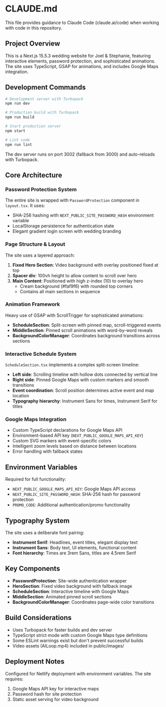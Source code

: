 # CLAUDE.md

This file provides guidance to Claude Code (claude.ai/code) when working with code in this repository.

## Project Overview

This is a Next.js 15.5.3 wedding website for Joel & Stephanie, featuring interactive elements, password protection, and sophisticated animations. The site uses TypeScript, GSAP for animations, and includes Google Maps integration.

## Development Commands

```bash
# Development server with Turbopack
npm run dev

# Production build with Turbopack
npm run build

# Start production server
npm start

# Lint code
npm run lint
```

The dev server runs on port 3002 (fallback from 3000) and auto-reloads with Turbopack.

## Core Architecture

### Password Protection System
The entire site is wrapped with `PasswordProtection` component in `layout.tsx`. It uses:
- SHA-256 hashing with `NEXT_PUBLIC_SITE_PASSWORD_HASH` environment variable
- LocalStorage persistence for authentication state
- Elegant gradient login screen with wedding branding

### Page Structure & Layout
The site uses a layered approach:
1. **Fixed Hero Section**: Video background with overlay positioned fixed at top
2. **Spacer div**: 100vh height to allow content to scroll over hero
3. **Main Content**: Positioned with high z-index (10) to overlay hero
   - Cream background (#faf9f6) with rounded top corners
   - Contains all main sections in sequence

### Animation Framework
Heavy use of GSAP with ScrollTrigger for sophisticated animations:
- **ScheduleSection**: Split-screen with pinned map, scroll-triggered events
- **MiddleSection**: Pinned scroll animations with word-by-word reveals
- **BackgroundColorManager**: Coordinates background transitions across sections

### Interactive Schedule System
`ScheduleSection.tsx` implements a complex split-screen timeline:
- **Left side**: Scrolling timeline with hollow dots connected by vertical line
- **Right side**: Pinned Google Maps with custom markers and smooth transitions
- **Event coordination**: Scroll position determines active event and map location
- **Typography hierarchy**: Instrument Sans for times, Instrument Serif for titles

### Google Maps Integration
- Custom TypeScript declarations for Google Maps API
- Environment-based API key (`NEXT_PUBLIC_GOOGLE_MAPS_API_KEY`)
- Custom SVG markers with event-specific colors
- Intelligent zoom levels based on distance between locations
- Error handling with fallback states

## Environment Variables

Required for full functionality:
- `NEXT_PUBLIC_GOOGLE_MAPS_API_KEY`: Google Maps API access
- `NEXT_PUBLIC_SITE_PASSWORD_HASH`: SHA-256 hash for password protection
- `PROMO_CODE`: Additional authentication/promo functionality

## Typography System

The site uses a deliberate font pairing:
- **Instrument Serif**: Headlines, event titles, elegant display text
- **Instrument Sans**: Body text, UI elements, functional content
- **Font hierarchy**: Times are 3rem Sans, titles are 4.5rem Serif

## Key Components

- **PasswordProtection**: Site-wide authentication wrapper
- **HeroSection**: Fixed video background with fallback image
- **ScheduleSection**: Interactive timeline with Google Maps
- **MiddleSection**: Animated pinned scroll sections
- **BackgroundColorManager**: Coordinates page-wide color transitions

## Build Considerations

- Uses Turbopack for faster builds and dev server
- TypeScript strict mode with custom Google Maps type definitions
- Some ESLint warnings exist but don't prevent successful builds
- Video assets (AILoop.mp4) included in public/images/

## Deployment Notes

Configured for Netlify deployment with environment variables. The site requires:
1. Google Maps API key for interactive maps
2. Password hash for site protection
3. Static asset serving for video background